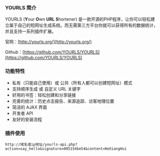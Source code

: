 ### YOURLS 简介
YOURLS (**Y**our **O**wn **URL** **S**hortener) 是一款开源的PHP程序，让你可以轻松建立属于自己的短网址生成系统。而无需第三方平台你就可以获得所有的数据统计，并且支持一系列插件扩展。

官网：[http://yourls.org/](http://yourls.org/)

Github：[https://github.com/YOURLS/YOURLS](https://github.com/YOURLS/YOURLS)

### 功能特性
- 私有（只能自己使用）或 公共（所有人都可以创建短网址）模式
- 支持顺序生成 或 自定义 URL 关键字
- 好用的书签：轻松创建和分享链接
- 完善的统计：历史点击报告、来源追踪、访客地理位置
- 简洁的 AJAX 界面
- 开发者 API
- 友好的安装流程

### 插件使用
```
http://域名或ip地址/yourls-api.php?action=say_hello&signature=005154be54&content=HeXiangHui
```